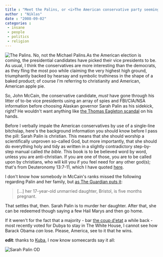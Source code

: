 ```yaml
---
title : "Meet the Palins, or <i>The American conservative party seemingly digs its own grave quite successfully</i>"
author : "Niklas"
date : "2008-09-02"
categories : 
 - insane
 - people
 - politics
 - religion
---
```


![The Palins. No, not the Michael Palins.](https://niklasblog.com/wp-content/2008-09-02-palins.jpg)As the American election is coming, the presidential candidates have picked their vice presidents to be. As usual, I think the conservatives are more interesting than the democrats, as they fling the most poo while claiming the very highest high ground, triumphantly backed by hearsay and symbolic truthiness in the shape of a baked product; of course I'm referring to christianity and American, American apple pie.

So, John McCain, the conservative candidate, _must_ have gone through his litter of to-be vice presidents using an array of spies and FBI/CIA/NSA information before choosing Alaskan governor Sarah Palin as his sidekick, right? He wouldn't want anything like [the Thomas Eagleton scandal](http://en.wikipedia.org/wiki/George_McGovern#Eagleton_controversy) on his hands.

Before I verbally impale the American conservatives by use of a single-line bitchslap, here's the background information you should know before I pass the pill: Sarah Palin is christian. This means that she should worship a scientifically unproven so-called God, but more importantly, that she should do everything holy and tidy as written in a slightly contradictory step-by-step manual called _the bible_. This book is to be believed word by word, unless you are anti-christian. If you are one of those, you are to be called upon by christians, who will kill you if you feel need for any other god(s); that's from Deuteronomy 13:7-11, which I have quoted [here](https://niklasblog.com/?p=1014#identifier_1_1014).

I don't know how somebody in McCain's ranks missed the following regarding Palin and her family, but [as The Guardian puts it](http://www.guardian.co.uk/world/2008/sep/02/uselections2008.republicans20084):

> \[...\] her 17-year-old unmarried daughter, Bristol, is five months pregnant.

That settles that, then. Sarah Palin is to murder her daughter. After that, she can be redeemed though saying a few Hail Marys and then go home.

If it weren't for the fact that a majority - bar [the coup d'etat](https://niklasblog.com/?p=268) a while back - most recently voted for Dubya to stay in The White House, I cannot see how Barack Obama _can_ lose. Please, America, see to it that he wins.

**edit**: thanks to [Kuba](http://lotophagous.com), I now know someecards say it all:

![Sarah Palin OD](http://mail2.someecards.com/filestorage/soto_56.jpg)
